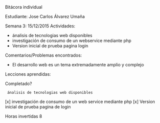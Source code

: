 Bitácora individual

Estudiante: Jose Carlos Álvarez Umaña

Semana 3: 15/12/2015 Actividades:
 * ánalisis de tecnologias web disponibles
 * investigación de consumo de un webservice mediante php
 * Version inicial de prueba pagina login


Comentarios/Problemas encontrados:
 * El desarrollo web es un tema extremadamente amplio y complejo
 
Lecciones aprendidas:


Completado?

     ánalisis de tecnologias web disponibles
 [x] investigación de consumo de un web service mediante php
 [x] Version inicial de prueba pagina de login
 
 Horas invertidas 8
